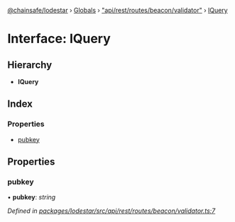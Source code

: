[@chainsafe/lodestar](../README.md) › [Globals](../globals.md) › ["api/rest/routes/beacon/validator"](../modules/_api_rest_routes_beacon_validator_.md) › [IQuery](_api_rest_routes_beacon_validator_.iquery.md)

# Interface: IQuery

## Hierarchy

* **IQuery**

## Index

### Properties

* [pubkey](_api_rest_routes_beacon_validator_.iquery.md#pubkey)

## Properties

###  pubkey

• **pubkey**: *string*

*Defined in [packages/lodestar/src/api/rest/routes/beacon/validator.ts:7](https://github.com/ChainSafe/lodestar/blob/7e3e010f1/packages/lodestar/src/api/rest/routes/beacon/validator.ts#L7)*
